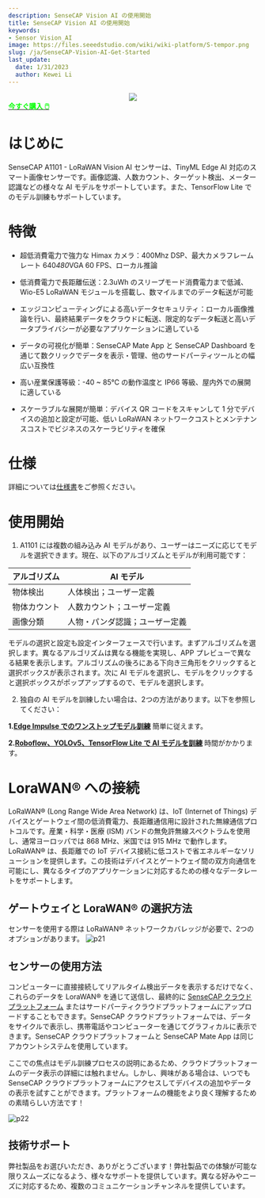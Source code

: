 ```yaml
---
description: SenseCAP Vision AI の使用開始
title: SenseCAP Vision AI の使用開始
keywords:
- Sensor Vision_AI
image: https://files.seeedstudio.com/wiki/wiki-platform/S-tempor.png
slug: /ja/SenseCAP-Vision-AI-Get-Started
last_update:
  date: 1/31/2023
  author: Kewei Li
---
```


<div align="center"><img width ={400} src="https://media-cdn.seeedstudio.com/media/catalog/product/cache/bb49d3ec4ee05b6f018e93f896b8a25d/1/0/101990962-a1101-first-new-10.17.jpg"/></div>

<div class="get_one_now_container" style={{textAlign: 'center'}}>
    <a class="get_one_now_item" href="https://www.seeedstudio.com/SenseCAP-A1101-LoRaWAN-Vision-AI-Sensor-p-5367.html" target="_blank">
            <strong><span><font color={'FFFFFF'} size={"4"}> 今すぐ購入 🖱️</font></span></strong>
    </a>
</div>

# はじめに

SenseCAP A1101 - LoRaWAN Vision AI センサーは、TinyML Edge AI 対応のスマート画像センサーです。画像認識、人数カウント、ターゲット検出、メーター認識などの様々な AI モデルをサポートしています。また、TensorFlow Lite でのモデル訓練もサポートしています。<br />

# 特徴
- 超低消費電力で強力な Himax カメラ：400Mhz DSP、最大カメラフレームレート 640*480*VGA 60 FPS、ローカル推論

- 低消費電力で長距離伝送：2.3uWh のスリープモード消費電力まで低減、Wio-E5 LoRaWAN モジュールを搭載し、数マイルまでのデータ転送が可能

- エッジコンピューティングによる高いデータセキュリティ：ローカル画像推論を行い、最終結果データをクラウドに転送、限定的なデータ転送と高いデータプライバシーが必要なアプリケーションに適している

- データの可視化が簡単：SenseCAP Mate App と SenseCAP Dashboard を通じて数クリックでデータを表示・管理、他のサードパーティツールとの幅広い互換性

- 高い産業保護等級：-40 ~ 85℃ の動作温度と IP66 等級、屋内外での展開に適している

- スケーラブルな展開が簡単：デバイス QR コードをスキャンして 1 分でデバイスの追加と設定が可能、低い LoRaWAN ネットワークコストとメンテナンスコストでビジネスのスケーラビリティを確保

# 仕様

詳細については[仕様書](https://files.seeedstudio.com/wiki/SenseCAP-A1101/SenseCAP_A1101_spec.pdf)をご参照ください。

# 使用開始

1. A1101 には複数の組み込み AI モデルがあり、ユーザーはニーズに応じてモデルを選択できます。現在、以下のアルゴリズムとモデルが利用可能です：

|**アルゴリズム**|**AI モデル**|
|---|---|
|物体検出|人体検出；ユーザー定義|
|物体カウント|人数カウント；ユーザー定義|
|画像分類|人物・パンダ認識；ユーザー定義|

モデルの選択と設定も設定インターフェースで行います。まずアルゴリズムを選択します。異なるアルゴリズムは異なる機能を実現し、APP プレビューで異なる結果を表示します。アルゴリズムの後ろにある下向き三角形をクリックすると選択ボックスが表示されます。次に AI モデルを選択し、モデルをクリックすると選択ボックスがポップアップするので、モデルを選択します。

2. 独自の AI モデルを訓練したい場合は、2つの方法があります。以下を参照してください：

**1.[Edge Impulse でのワンストップモデル訓練](https://wiki.seeedstudio.com/One-Stop-Model-Training-with-Edge-Impulse)** 簡単に従えます。

**2.[Roboflow、YOLOv5、TensorFlow Lite で AI モデルを訓練](https://wiki.seeedstudio.com/Train-Deploy-AI-Model-A1101)** 時間がかかります。

# LoraWAN® への接続
LoRaWAN® (Long Range Wide Area Network) は、IoT (Internet of Things) デバイスとゲートウェイ間の低消費電力、長距離通信用に設計された無線通信プロトコルです。産業・科学・医療 (ISM) バンドの無免許無線スペクトラムを使用し、通常ヨーロッパでは 868 MHz、米国では 915 MHz で動作します。LoRaWAN® は、長距離での IoT デバイス接続に低コストで省エネルギーなソリューションを提供します。この技術はデバイスとゲートウェイ間の双方向通信を可能にし、異なるタイプのアプリケーションに対応するための様々なデータレートをサポートします。

## ゲートウェイと LoraWAN® の選択方法
センサーを使用する際は LoRaWAN® ネットワークカバレッジが必要で、2つのオプションがあります。
![p21](https://files.seeedstudio.com/wiki/SenseCAP/SenseCAP_LoRaWAN_S210X_Series/4.png)

## センサーの使用方法
コンピューターに直接接続してリアルタイム検出データを表示するだけでなく、これらのデータを LoraWAN® を通じて送信し、最終的に [SenseCAP クラウドプラットフォーム](https://sensecap.seeed.cc/) またはサードパーティクラウドプラットフォームにアップロードすることもできます。SenseCAP クラウドプラットフォームでは、データをサイクルで表示し、携帯電話やコンピューターを通じてグラフィカルに表示できます。SenseCAP クラウドプラットフォームと SenseCAP Mate App は同じアカウントシステムを使用しています。

ここでの焦点はモデル訓練プロセスの説明にあるため、クラウドプラットフォームのデータ表示の詳細には触れません。しかし、興味がある場合は、いつでも SenseCAP クラウドプラットフォームにアクセスしてデバイスの追加やデータの表示を試すことができます。プラットフォームの機能をより良く理解するための素晴らしい方法です！

![p22](https://files.seeedstudio.com/wiki/SenseCAP/SenseCAP_LoRaWAN_S210X_Series/11.png)

## 技術サポート


弊社製品をお選びいただき、ありがとうございます！弊社製品での体験が可能な限りスムーズになるよう、様々なサポートを提供しています。異なる好みやニーズに対応するため、複数のコミュニケーションチャンネルを提供しています。

<div class="button_tech_support_container">
<a href="https://forum.seeedstudio.com/" class="button_forum"></a> 
<a href="https://www.seeedstudio.com/contacts" class="button_email"></a>
</div>

<div class="button_tech_support_container">
<a href="https://discord.gg/eWkprNDMU7" class="button_discord"></a> 
<a href="https://github.com/Seeed-Studio/wiki-documents/discussions/69" class="button_discussion"></a>
</div>